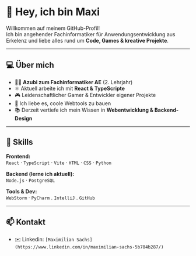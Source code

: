 # 👋 Hey, ich bin Maxi

Willkommen auf meinem GitHub-Profil!  
Ich bin angehender Fachinformatiker für Anwendungsentwicklung aus Erkelenz und liebe alles rund um **Code, Games & kreative Projekte**.

---

## 💻 Über mich

- 🧑‍💻 **Azubi zum Fachinformatiker AE** (2. Lehrjahr)
- ⚛️ Aktuell arbeite ich mit **React & TypeScripte**
- 🎮 Leidenschaftlicher Gamer & Entwickler eigener Projekte
- 🧠 Ich liebe es, coole Webtools zu bauen
- 📚 Derzeit vertiefe ich mein Wissen in **Webentwicklung & Backend-Design**

---

## 🧰 Skills

**Frontend:**  
`React` · `TypeScript` · `Vite` · `HTML` · `CSS` · `Python`

**Backend (lerne ich aktuell):**  
`Node.js` · `PostgreSQL`

**Tools & Dev:**  
`WebStorm` · `PyCharm` . `IntelliJ` . `GitHub`

---

## 📫 Kontakt

- ✉️ Linkedin: `[Maximilian Sachs](https://www.linkedin.com/in/maximilian-sachs-5b784b287/)`



<!---
mvxsvchs/mvxsvchs is a ✨ special ✨ repository because its `README.md` (this file) appears on your GitHub profile.
You can click the Preview link to take a look at your changes.
--->
